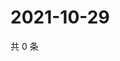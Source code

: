 # 2021-10-29

共 0 条

<!-- BEGIN WEIBO -->
<!-- 最后更新时间 Fri Oct 29 2021 16:16:39 GMT+0800 (China Standard Time) -->

<!-- END WEIBO -->
